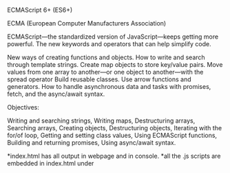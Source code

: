 ECMAScript 6+ (ES6+)

ECMA (European Computer Manufacturers Association)

ECMAScript—the standardized version of JavaScript—keeps getting more powerful. The new keywords and operators that can help simplify code.

New ways of creating functions and objects. 
How to write and search through template strings. 
Create map objects to store key/value pairs. 
Move values from one array to another—or one object to another—with the spread operator Build reusable classes. 
Use arrow functions and generators. 
How to handle asynchronous data and tasks with promises, fetch, and the async/await syntax.

Objectives:

Writing and searching strings, Writing maps, Destructuring arrays, Searching arrays, Creating objects, Destructuring objects, 
Iterating with the for/of loop, Getting and setting class values, Using ECMAScript functions, Building and returning promises, 
Using async/await syntax.

*index.html has all output in webpage and in console.
*all the .js scripts are embedded in index.html under <script/> tag.
